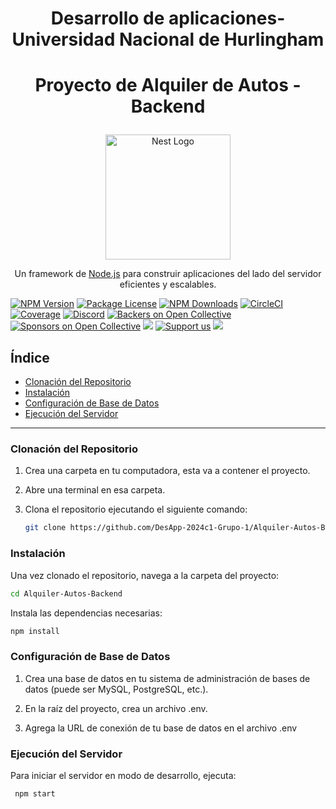 # <p align="center">Desarrollo de aplicaciones- Universidad Nacional de Hurlingham</p>
# <p align="center">Proyecto de Alquiler de Autos - Backend</p>


<p align="center">
  <a href="http://nestjs.com/" target="blank"><img src="https://nestjs.com/img/logo-small.svg" width="200" alt="Nest Logo" /></a>
</p>

[circleci-image]: https://img.shields.io/circleci/build/github/nestjs/nest/master?token=abc123def456
[circleci-url]: https://circleci.com/gh/nestjs/nest

 <p align="center">Un framework de <a href="http://nodejs.org" target="_blank">Node.js</a> para construir aplicaciones del lado del servidor eficientes y escalables.</p>
<p align="center">

<a href="https://www.npmjs.com/~nestjscore" target="_blank"><img src="https://img.shields.io/npm/v/@nestjs/core.svg" alt="NPM Version" /></a>
<a href="https://www.npmjs.com/~nestjscore" target="_blank"><img src="https://img.shields.io/npm/l/@nestjs/core.svg" alt="Package License" /></a>
<a href="https://www.npmjs.com/~nestjscore" target="_blank"><img src="https://img.shields.io/npm/dm/@nestjs/common.svg" alt="NPM Downloads" /></a>
<a href="https://circleci.com/gh/nestjs/nest" target="_blank"><img src="https://img.shields.io/circleci/build/github/nestjs/nest/master" alt="CircleCI" /></a>
<a href="https://coveralls.io/github/nestjs/nest?branch=master" target="_blank"><img src="https://coveralls.io/repos/github/nestjs/nest/badge.svg?branch=master#9" alt="Coverage" /></a>
<a href="https://discord.gg/G7Qnnhy" target="_blank"><img src="https://img.shields.io/badge/discord-online-brightgreen.svg" alt="Discord"/></a>
<a href="https://opencollective.com/nest#backer" target="_blank"><img src="https://opencollective.com/nest/backers/badge.svg" alt="Backers on Open Collective" /></a>
<a href="https://opencollective.com/nest#sponsor" target="_blank"><img src="https://opencollective.com/nest/sponsors/badge.svg" alt="Sponsors on Open Collective" /></a>
  <a href="https://paypal.me/kamilmysliwiec" target="_blank"><img src="https://img.shields.io/badge/Donate-PayPal-ff3f59.svg"/></a>
    <a href="https://opencollective.com/nest#sponsor"  target="_blank"><img src="https://img.shields.io/badge/Support%20us-Open%20Collective-41B883.svg" alt="Support us"></a>
  <a href="https://twitter.com/nestframework" target="_blank"><img src="https://img.shields.io/twitter/follow/nestframework.svg?style=social&label=Follow"></a>
</p>
  <!--[![Backers on Open Collective](https://opencollective.com/nest/backers/badge.svg)](https://opencollective.com/nest#backer)
  [![Sponsors on Open Collective](https://opencollective.com/nest/sponsors/badge.svg)](https://opencollective.com/nest#sponsor)-->



## Índice
- [Clonación del Repositorio](#clonación-del-repositorio)
- [Instalación](#instalación)
- [Configuración de Base de Datos](#configuración-de-base-de-datos)
- [Ejecución del Servidor](#ejecución-del-servidor)

---

### Clonación del Repositorio

1. Crea una carpeta en tu computadora, esta va a contener el proyecto.
2. Abre una terminal en esa carpeta.
3. Clona el repositorio ejecutando el siguiente comando:

   ```bash
   git clone https://github.com/DesApp-2024c1-Grupo-1/Alquiler-Autos-Backend
    ```

### Instalación
Una vez clonado el repositorio, navega a la carpeta del proyecto:

   ```bash
   cd Alquiler-Autos-Backend
   ```

Instala las dependencias necesarias:

   ```bash
   npm install
   ```

### Configuración de Base de Datos
1. Crea una base de datos en tu sistema de administración de bases de datos (puede ser MySQL, PostgreSQL, etc.).

2. En la raíz del proyecto, crea un archivo .env.

3. Agrega la URL de conexión de tu base de datos en el archivo .env


### Ejecución del Servidor
Para iniciar el servidor en modo de desarrollo, ejecuta:

  ```bash
   npm start
   ```





